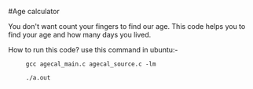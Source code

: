 #Age calculator

You don't want count your fingers to find our age. This code helps you to find your age and how many days you lived.

How to run this code?
    use this command in ubuntu:-
    
         gcc agecal_main.c agecal_source.c -lm 
         
         ./a.out
